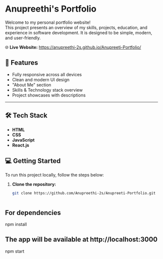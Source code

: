 # Anupreethi's Portfolio

Welcome to my personal portfolio website!  
This project presents an overview of my skills, projects, education, and experience in software development. It is designed to be simple, modern, and user-friendly.

🌐 **Live Website:** https://anupreethi-2s.github.io/Anupreeti-Portfolio/


## 🚀 Features

- Fully responsive across all devices  
- Clean and modern UI design  
- "About Me" section  
- Skills & Technology stack overview  
- Project showcases with descriptions 

---

## 🛠️ Tech Stack

- **HTML**  
- **CSS**  
- **JavaScript**  
- **React.js**



## 💻 Getting Started

To run this project locally, follow the steps below:

1. **Clone the repository:**
   ```bash
   git clone https://github.com/Anupreethi-2s/Anupreeti-Portfolio.git



## For dependencies

npm install

## The app will be available at http://localhost:3000

npm start

